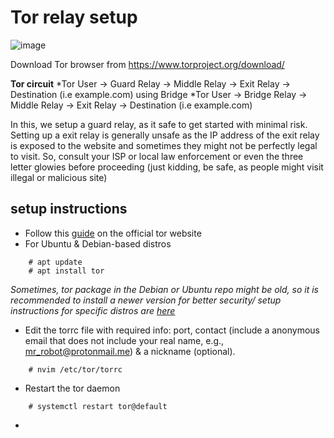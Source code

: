 # Tor relay setup

![image](https://github.com/user-attachments/assets/555688ab-e683-404b-857a-f09d678e3bb8)

Download Tor browser from https://www.torproject.org/download/

**Tor circuit**
 *Tor User -> Guard Relay -> Middle Relay -> Exit Relay -> Destination (i.e example.com)
using Bridge
 *Tor User -> Bridge Relay -> Middle Relay -> Exit Relay -> Destination (i.e example.com)

In this, we setup a guard relay, as it safe to get started with minimal risk. Setting up a exit relay is generally unsafe as the IP address of the exit relay is exposed to the website and sometimes they might not be perfectly legal to visit. So, consult your ISP or local law enforcement or even the three letter glowies before proceeding (just kidding, be safe, as people might visit illegal or malicious site)

## setup instructions

- Follow this [guide](https://community.torproject.org/relay/setup/) on the official tor website
- For Ubuntu & Debian-based distros
```
	# apt update
	# apt install tor
```

*Sometimes, tor package in the Debian or Ubuntu repo might be old, so it is recommended to install a newer version for better security/ setup instructions for specific distros are [here](https://community.torproject.org/relay/setup/guard/)*
-  Edit the torrc file with required info: port, contact (include a anonymous email that does not include your real name, e.g., mr_robot@protonmail.me) & a nickname (optional).

```
	# nvim /etc/tor/torrc
```

- Restart the tor daemon
``` 
	# systemctl restart tor@default
```
- 
